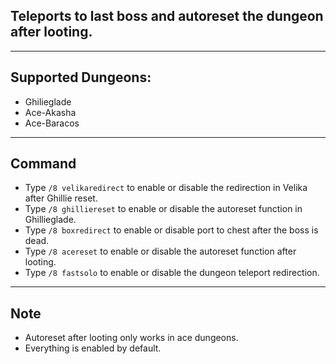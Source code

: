 ## Teleports to last boss and autoreset the dungeon after looting.

---

## Supported Dungeons:
* Ghilieglade
* Ace-Akasha
* Ace-Baracos

---

## Command
* Type `/8 velikaredirect` to enable or disable the redirection in Velika after Ghillie reset.
* Type `/8 ghilliereset` to enable or disable the autoreset function in Ghillieglade.
* Type `/8 boxredirect` to enable or disable port to chest after the boss is dead.
* Type `/8 acereset` to enable or disable the autoreset function after looting.
* Type `/8 fastsolo` to enable or disable the dungeon teleport redirection.

---

## Note
* Autoreset after looting only works in ace dungeons.
* Everything is enabled by default.
